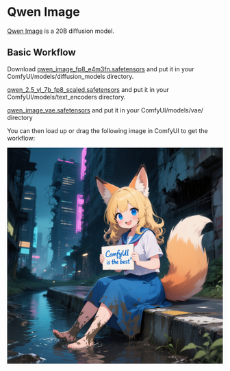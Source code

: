# Qwen Image

[Qwen Image](https://github.com/QwenLM/Qwen-Image) is a 20B diffusion model.

## Basic Workflow

Download [qwen_image_fp8_e4m3fn.safetensors](https://huggingface.co/Comfy-Org/Qwen-Image_ComfyUI/blob/main/split_files/diffusion_models/qwen_image_fp8_e4m3fn.safetensors) and put it in your ComfyUI/models/diffusion_models directory.

[qwen_2.5_vl_7b_fp8_scaled.safetensors](https://huggingface.co/Comfy-Org/Qwen-Image_ComfyUI/blob/main/split_files/text_encoders/qwen_2.5_vl_7b_fp8_scaled.safetensors) and put it in your ComfyUI/models/text_encoders directory.

[qwen_image_vae.safetensors](https://huggingface.co/Comfy-Org/Qwen-Image_ComfyUI/blob/main/split_files/vae/qwen_image_vae.safetensors) and put it in your ComfyUI/models/vae/ directory

You can then load up or drag the following image in ComfyUI to get the workflow:

![Example](qwen_image_basic_example.png)

